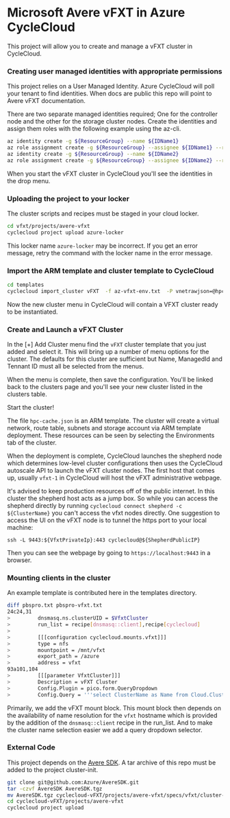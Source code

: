 # Microsoft Avere vFXT in Azure CycleCloud

This project will allow you to create and manage a vFXT cluster in CycleCloud.  

### Creating user managed identities with appropriate permissions

This project relies on a User Managed Identity. Azure CycleCloud will poll your tenant to find identities. When docs are public this repo will point to Avere vFXT documentation.  

There are two separate managed identities required; One for the controller node and
the other for the storage cluster nodes.  Create the identities and assign them roles
with the following example using the az-cli.

```bash
az identity create -g ${ResourceGroup} --name ${IDName1}
az role assignment create -g ${ResourceGroup} --assignee ${IDName1} --role "Contributor"
az identity create -g ${ResourceGroup} --name ${IDName2}
az role assignment create -g ${ResourceGroup} --assignee ${IDName2} --role "Avere Cluster Runtime Operator"
```

When you start the vFXT cluster in CycleCloud you'll see the identities in the drop menu.

### Uploading the project to your locker

The cluster scripts and recipes must be staged in your cloud locker.

```bash
cd vfxt/projects/avere-vfxt
cyclecloud project upload azure-locker
```

This locker name `azure-locker` may be incorrect.  If you get an error message, retry the command with the locker name in the error message.

### Import the ARM template and cluster template to CycleCloud

```bash
cd templates
cyclecloud import_cluster vFXT  -f az-vfxt-env.txt  -P vnetrawjson=@hpc-cache.json -t
```

Now the new cluster menu in CycleCloud will contain a VFXT cluster ready to be instantiated. 

### Create and Launch a vFXT Cluster

In the [+] Add Cluster menu find the `vFXT` cluster template that you just added and select it.  This will bring up a number of menu options for the cluster.  The defaults for this cluster are sufficient but Name, ManagedId and Tennant ID must all be selected from the menus.

When the menu is complete, then save the configuration.  You'll be linked back to the clusters page and you'll see your new cluster listed in the clusters table.

Start the cluster!

The file `hpc-cache.json` is an ARM template.  The cluster will create a virtual network, route table, subnets and storage account via ARM template deployment.  These resources can be seen by selecting the Environments tab of the cluster. 

When the deployment is complete, CycleCloud launches the shepherd node which determines low-level cluster configurations then uses the CycleCloud autoscale API to launch the vFXT cluster nodes.  The first host that comes up, usually `vfxt-1` in CycleCloud will host the vFXT administrative webpage.

It's advised to keep production resources off of the public internet. In this cluster the shepherd host acts as a jump box.  So while you can access the shepherd directly by running `cyclecloud connect shepherd -c ${ClusterName}` you can't access the vfxt nodes directly.  One suggestion to access the UI on the vFXT node is to tunnel the https port to your local machine:

    ssh -L 9443:${VfxtPrivateIp}:443 cyclecloud@${ShepherdPublicIP}

Then you can see the webpage by going to `https://localhost:9443` in a browser.

### Mounting clients in the cluster

An example template is contributed here in the templates directory.  

```bash
diff pbspro.txt pbspro-vfxt.txt
24c24,31
>         dnsmasq.ns.clusterUID = $VfxtCluster
>         run_list = recipe[dnsmasq::client],recipe[cyclecloud]
> 
>         [[[configuration cyclecloud.mounts.vfxt]]]
>         type = nfs
>         mountpoint = /mnt/vfxt
>         export_path = /azure
>         address = vfxt
93a101,104
>         [[[parameter VfxtCluster]]]
>         Description = vFXT Cluster
>         Config.Plugin = pico.form.QueryDropdown
>         Config.Query = '''select ClusterName as Name from Cloud.Cluster where state === "started" '''
```

Primarily, we add the vFXT mount block.  This mount block then depends on the availability of name resolution for the `vfxt` hostname which is provided by the addition of the `dnsmasq::client` recipe in the run_list.  And to make the cluster name selection easier we add a query dropdown selector.

### External Code

This project depends on the [Avere SDK](https://github.com/Azure/AvereSDK). A tar
archive of this repo must be added to the project cluster-init.  

```bash
git clone git@github.com:Azure/AvereSDK.git
tar -czvf AvereSDK AvereSDK.tgz
mv AvereSDK.tgz cyclecloud-vFXT/projects/avere-vfxt/specs/vfxt/cluster-init/files/
cd cyclecloud-vFXT/projects/avere-vfxt
cyclecloud project upload
```